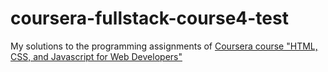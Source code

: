 # coursera-fullstack-course4-test
My solutions to the programming assignments of [Coursera course "HTML, CSS, and Javascript for Web Developers"]( https://www.coursera.org/learn/html-css-javascript-for-web-developers/home)
